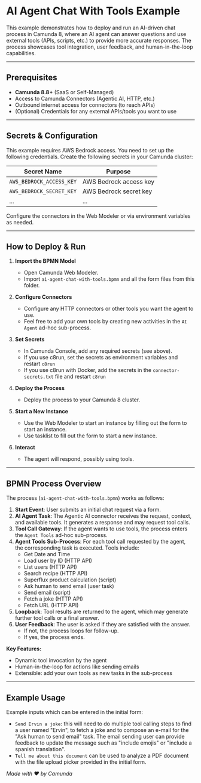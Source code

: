 # AI Agent Chat With Tools Example

This example demonstrates how to deploy and run an AI-driven chat process in Camunda 8, where an AI agent can answer questions and use external tools (APIs, scripts, etc.) to provide more accurate responses. The process showcases tool integration, user feedback, and human-in-the-loop capabilities.

---

## Prerequisites

- **Camunda 8.8+** (SaaS or Self-Managed)
- Access to Camunda Connectors (Agentic AI, HTTP, etc.)
- Outbound internet access for connectors (to reach APIs)
- (Optional) Credentials for any external APIs/tools you want to use

---

## Secrets & Configuration

This example requires AWS Bedrock access. You need to set up the following credentials. Create the following secrets in your Camunda cluster:

| Secret Name                  | Purpose                        |
|------------------------------|--------------------------------|
| `AWS_BEDROCK_ACCESS_KEY`     | AWS Bedrock access key         |
| `AWS_BEDROCK_SECRET_KEY`     | AWS Bedrock secret key         |
| ...                          | ...                            |

Configure the connectors in the Web Modeler or via environment variables as needed.

---

## How to Deploy & Run

1. **Import the BPMN Model**
	- Open Camunda Web Modeler.
	- Import `ai-agent-chat-with-tools.bpmn` and all the form files from this folder.

2. **Configure Connectors**
	- Configure any HTTP connectors or other tools you want the agent to use.
    - Feel free to add your own tools by creating new activities in the `AI Agent` ad-hoc sub-process.

3. **Set Secrets**
	- In Camunda Console, add any required secrets (see above).
    - If you use c8run, set the secrets as environment variables and restart `c8run`
    - If you use c8run with Docker, add the secrets in the `connector-secrets.txt` file and restart `c8run`

4. **Deploy the Process**
	- Deploy the process to your Camunda 8 cluster.

5. **Start a New Instance**
	- Use the Web Modeler to start an instance by filling out the form to start an instance.
	- Use tasklist to fill out the form to start a new instance.

6. **Interact**
	- The agent will respond, possibly using tools.

---

## BPMN Process Overview

The process (`ai-agent-chat-with-tools.bpmn`) works as follows:

1. **Start Event**: User submits an initial chat request via a form.
2. **AI Agent Task**: The Agentic AI connector receives the request, context, and available tools. It generates a response and may request tool calls.
3. **Tool Call Gateway**: If the agent wants to use tools, the process enters the `Agent Tools` ad-hoc sub-process.
4. **Agent Tools Sub-Process**: For each tool call requested by the agent, the corresponding task is executed. Tools include:
	- Get Date and Time
	- Load user by ID (HTTP API)
	- List users (HTTP API)
	- Search recipe (HTTP API)
	- Superflux product calculation (script)
	- Ask human to send email (user task)
	- Send email (script)
	- Fetch a joke (HTTP API)
	- Fetch URL (HTTP API)
5. **Loopback**: Tool results are returned to the agent, which may generate further tool calls or a final answer.
6. **User Feedback**: The user is asked if they are satisfied with the answer.
	- If not, the process loops for follow-up.
	- If yes, the process ends.

**Key Features:**
- Dynamic tool invocation by the agent
- Human-in-the-loop for actions like sending emails
- Extensible: add your own tools as new tasks in the sub-process

---

## Example Usage

Example inputs which can be entered in the initial form:

- `Send Ervin a joke`: this will need to do multiple tool calling steps to find a user named "Ervin", to fetch a joke
  and to compose an e-mail for the "Ask human to send email" task. The email sending user can provide feedback to update
  the message such as "include emojis" or "include a spanish translation". 
- `Tell me about this document` can be used to analyze a PDF document with the file upload picker provided in the initial form.

_Made with ❤️ by Camunda_
